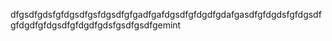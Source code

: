 dfgsdfgdsfgfdgsdfgsfdgsdfgfgadfgafdgsdfgfdgdfgdafgasdfgfdgdsfgfdgsdfgfdgdfgfdgsdfgfdgdfgdsfgsdfgsdfgemint

